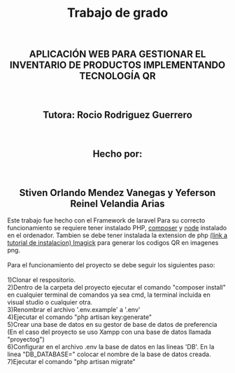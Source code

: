 <h1 align="center">Trabajo de grado</h1><br>
<h2 align="center">APLICACIÓN WEB PARA GESTIONAR EL INVENTARIO DE PRODUCTOS IMPLEMENTANDO TECNOLOGÍA QR</h2><br>
<h2 align="center">Tutora: Rocio Rodriguez Guerrero</h2><br>
<h2 align="center"><strong>Hecho por: </strong></h2><br>
<h2 align="center"> Stiven Orlando Mendez Vanegas y
Yeferson Reinel Velandia Arias</h2>
<p> 
Este trabajo fue hecho con el Framework de laravel
Para su correcto funcionamiento se requiere tener instalado PHP, <a href="https://getcomposer.org">composer</a>
y <a href="https://nodejs.org/en/">node</a> instalado en el ordenador. Tambien se debe tener instalada
la extension de php <a href="https://www.youtube.com/watch?v=qZ9_rq6c9uY">(link a tutorial de instalacion) Imagick</a> para generar los codigos QR en imagenes png.<br><br>
Para el funcionamiento del proyecto se debe seguir los siguientes paso:<br><br>
1)Clonar el respositorio.<br>
2)Dentro de la carpeta del proyecto ejecutar el comando "composer install" en cualquier terminal de comandos ya sea cmd, la terminal incluida en visual studio o cualquier otra.<br>
3)Renombrar el archivo '.env.example' a '.env'<br>
4)Ejecutar el comando "php artisan  key:generate"<br>
5)Crear una base de datos en su gestor de base de datos de preferencia (En el caso del proyecto se uso Xampp con una base de datos llamada "proyectog")<br>
6)Configurar en el archivo .env la base de datos en las lineas 'DB'. En la linea "DB_DATABASE=" colocar el nombre de la base de datos creada.<br>
7)Ejecutar el comando "php artisan migrate"

</p>